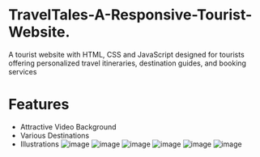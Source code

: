 # TravelTales-A-Responsive-Tourist-Website.
A tourist website with HTML, CSS and JavaScript designed for tourists offering personalized travel itineraries, destination guides, and booking services
# Features
- Attractive Video Background
- Various Destinations
- Illustrations
![image](https://github.com/user-attachments/assets/4adf40f8-16c0-4a57-b617-ff24938d21d6)
![image](https://github.com/user-attachments/assets/22c01d1b-2b2b-4cab-855b-bd1dab259d4c)
![image](https://github.com/user-attachments/assets/688d1fa7-f228-473e-9f0f-3cde605a0b39)
![image](https://github.com/user-attachments/assets/3fe3c907-1f98-4ad5-ae06-be17fcacf5a1)
![image](https://github.com/user-attachments/assets/eb121248-0a81-4254-957b-b94cef2dd532)
![image](https://github.com/user-attachments/assets/126ce0a0-2392-4be2-8463-1c8c921406dd)
